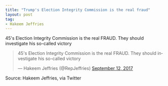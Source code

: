 ```yaml
---
title: "Trump's Election Integrity Commission is the real fraud"
layout: post
tag:
- Hakeem Jeffries
---
```


45's Election Integrity Commission is the real FRAUD. They should investigate his so-called victory

<blockquote class="twitter-tweet"><p lang="en" dir="ltr">45&#39;s Election Integrity Commission is the real FRAUD. They should investigate his so-called victory</p>&mdash; Hakeem Jeffries (@RepJeffries) <a href="https://twitter.com/RepJeffries/status/907712510131875840?ref_src=twsrc%5Etfw">September 12, 2017</a></blockquote> <script async src="https://platform.twitter.com/widgets.js" charset="utf-8"></script>

Source: Hakeem Jeffries, via Twitter
